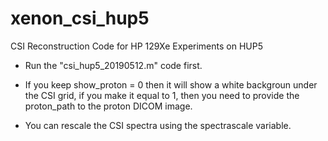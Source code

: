 # xenon_csi_hup5
CSI Reconstruction Code for HP 129Xe Experiments on HUP5

* Run the "csi_hup5_20190512.m" code first. 

* If you keep show_proton = 0 then it will show a white backgroun under the CSI grid, if you make it equal to 1, then you need to provide the proton_path to the proton DICOM image. 

* You can rescale the CSI spectra using the spectrascale variable.
